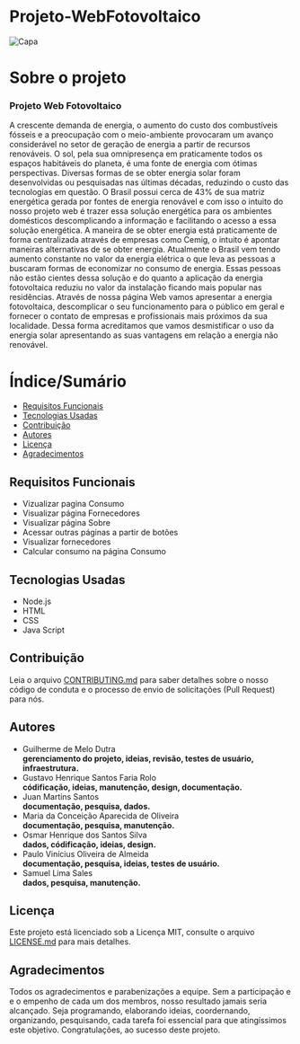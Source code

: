 # Projeto-WebFotovoltaico
![Capa](https://cdn.pixabay.com/photo/2017/09/12/13/21/photovoltaic-system-2742302_1280.jpg)

# Sobre o projeto
### Projeto Web Fotovoltaico
  A crescente demanda de energia, o aumento do custo dos combustíveis fósseis e a preocupação com o meio-ambiente provocaram um avanço considerável no setor de geração de energia a partir de recursos renováveis. O sol, pela sua omnipresença em praticamente todos os espaços habitáveis do planeta, é uma fonte de energia com ótimas perspectivas. Diversas formas de se obter energia solar foram desenvolvidas ou pesquisadas nas últimas décadas, reduzindo o custo das tecnologias em questão. O Brasil possui cerca de 43% de sua matriz energética gerada por fontes de energia renovável e com isso o intuito do nosso projeto web é trazer essa solução energética para os ambientes domésticos descomplicando a informação e facilitando o acesso a essa solução energética.
  A maneira de se obter energia está praticamente de forma centralizada através de empresas como Cemig, o intuito é apontar maneiras alternativas de se obter energia. Atualmente o Brasil vem tendo aumento constante no valor da energia elétrica o que leva as pessoas a buscaram formas de economizar no consumo de energia. Essas pessoas não estão cientes dessa solução e do quanto a aplicação da energia fotovoltaica reduziu no valor da instalação ficando mais popular nas residências.
  Através de nossa página Web vamos apresentar a energia fotovoltaica, descomplicar o seu funcionamento para o público em geral e fornecer o contato de empresas e profissionais mais próximos da sua localidade. Dessa forma acreditamos que vamos desmistificar o uso da energia solar apresentando as suas vantagens em relação a energia não renovável.

# Índice/Sumário

* [Requisitos Funcionais](https://github.com/Projeto-WebFotovoltaico/Projeto-WebFotovoltaico/#requisitos-funcionais)
* [Tecnologias Usadas](https://github.com/Projeto-WebFotovoltaico/Projeto-WebFotovoltaico/#tecnologias-usadas)
* [Contribuição](https://github.com/Projeto-WebFotovoltaico/Projeto-WebFotovoltaico/blob/main/CONTRIBUTING.md)
* [Autores](https://github.com/Projeto-WebFotovoltaico/Projeto-WebFotovoltaico/#autores)
* [Licença](https://github.com/Projeto-WebFotovoltaico/Projeto-WebFotovoltaico/blob/main/LICENSE.md) 
* [Agradecimentos](https://github.com/Projeto-WebFotovoltaico/Projeto-WebFotovoltaico/#agradecimentos)

## Requisitos Funcionais 
* Vizualizar pagina Consumo
* Visualizar página Fornecedores
* Visualizar página Sobre
* Acessar outras páginas a partir de botões
* Visualizar fornecedores
* Calcular consumo na página Consumo 




## Tecnologias Usadas

* Node.js
* HTML
* CSS
* Java Script

## Contribuição
Leia o arquivo [CONTRIBUTING.md](https://github.com/Projeto-WebFotovoltaico/Projeto-WebFotovoltaico/blob/main/CONTRIBUTING.md) para saber detalhes sobre o nosso código de conduta e o processo de envio de solicitações (Pull Request) para nós.

## Autores

* Guilherme de Melo Dutra  
 **gerenciamento do projeto, ideias, revisão, testes de usuário, infraestrutura.**
* Gustavo Henrique Santos Faria Rolo  
 **códificação, ideias, manutenção, design, documentação.**
* Juan Martins Santos  
 **documentação, pesquisa, dados.**
* Maria da Conceição Aparecida de Oliveira  
 **documentação, pesquisa, manutenção.**
* Osmar Henrique dos Santos Silva  
 **dados, códificação, ideias, design.**
* Paulo Vinícius Oliveira de Almeida  
 **documentação, pesquisa, ideias, testes de usuário.**
* Samuel Lima Sales  
 **dados, pesquisa, manutenção.**


## Licença
Este projeto está licenciado sob a Licença MIT, consulte o arquivo [LICENSE.md](https://github.com/Projeto-WebFotovoltaico/Projeto-WebFotovoltaico/blob/main/LICENSE.md)  para mais detalhes.

## Agradecimentos

Todos os agradecimentos e parabenizações a equipe. Sem a participação e e o empenho de cada um dos membros, nosso resultado jamais seria alcançado. Seja programando, elaborando ideias, coordernando, organizando, pesquisando, cada tarefa foi essencial para que atingíssimos este objetivo. Congratulações, ao sucesso deste projeto.
